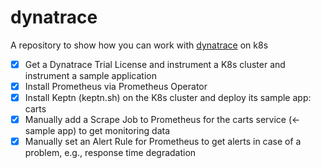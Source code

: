 # dynatrace
A repository to show how you can work with [dynatrace](dynatrace.com) on k8s


- [x] Get a Dynatrace Trial License and instrument a K8s cluster and instrument a sample application
- [x] Install Prometheus via Prometheus Operator
- [x] Install Keptn (keptn.sh) on the K8s cluster and deploy its sample app: carts
- [x] Manually add a Scrape Job to Prometheus for the carts service (← sample app) to get monitoring data
- [x] Manually set an Alert Rule for Prometheus to get alerts in case of a problem, e.g., response time degradation
